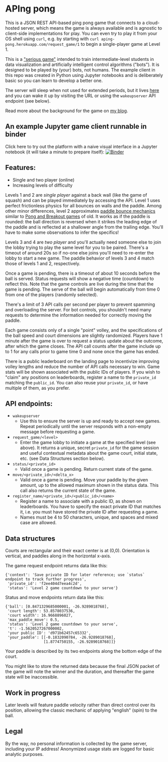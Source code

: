 # APIng pong

This is a JSON REST API-based ping pong game that connects to a cloud-hosted server, which means the game is always available and is agnostic to client-side implementations for play. You can even try to play it from your OS shell using `curl`, e.g. by starting with `curl aping-pong.herokuapp.com/request_game/1` to begin a single-player game at Level 1.

This is a ["serious game"](https://www.growthengineering.co.uk/what-are-serious-games/) intended to train intermediate-level students in data visualization and artificially intelligent control algorithms ("bots"). It  is designed to be played by (your) bots, not humans. The example client in this repo was created in Python using Jupyter notebooks and is deliberately basic so you can learn to develop a better one.

The server will sleep when not used for extended periods, but it lives [here](https://aping-pong.herokuapp.com/) and you can wake it up by visiting the URL or using the `wakeupserver` API endpoint (see below).

Read more about the background for the game on [my blog](https://robclewley.github.io/2019/01/10/pong-via-api-=-aping-pong).

## An example Jupyter game client runnable in binder

Click here to try out the platform with a naive visual interface in a Jupyter notebook (it will take a minute to prepare itself): [![Binder](https://mybinder.org/badge_logo.svg)](https://mybinder.org/v2/gh/robclewley/aping-pong-jupclient/master?filepath=play.ipynb)

## Features:
 * Single and two player (online)
 * Increasing levels of difficulty

Levels 1 and 2 are *single player* against a back wall (like the game of squash) and can be played immediately by accessing the API. Level 1 uses perfect frictionless physics for all bounces on walls and the paddle. Among other minor differences, level 2 approximates [paddle bounce mechanics](https://gamedev.stackexchange.com/questions/4253/in-pong-how-do-you-calculate-the-balls-direction-when-it-bounces-off-the-paddl) similar to [Pong and Breakout games](https://www.gamasutra.com/view/feature/130053/breaking_down_breakout_system_and_.php) of old. It works as if the paddle is rounded: the ball direction is reversed when it strikes the leading edge of the paddle and is reflected at a shallower angle from the trailing edge. You'll have to make some observations to infer the specifics!

Levels 3 and 4 are *two player* and you'll actually need someone else to join the lobby trying to play the same level for you to be paired. There's a timeout of around 20s so if no-one else joins you'll need to re-enter the lobby to start a new game. The paddle behavior of levels 3 and 4 match those of levels 1 and 2, respectively.

Once a game is pending, there is a timeout of about 10 seconds before the ball is served. Status requests will show a negative time (countdown) to reflect this. Note that the game controls are live during the time that the game is pending. The serve of the ball will begin automatically from time 0 from one of the players (randomly selected).

There's a limit of 3 API calls per second per player to prevent spamming and overloading the server. For bot controls, you shouldn't need many requests to determine the information needed for correctly moving the paddle.

Each game consists only of a single "point" volley, and the specifications of the ball speed and court dimensions are slightly randomized. Players have 1 minute after the game is over to request a status update about the outcome, after which the game closes. The API call counts after the game include up to 1 for any calls prior to game time 0 and none once the game has ended.

There is a public leaderboard on the landing page to incentivize improving volley lengths and reduce the number of API calls necessary to win. Game stats will be shown associated with the public IDs of players. If you wish to "claim" any positions on leaderboards, register a name to the `private_id` matching the `public_id`. You can also reuse your `private_id`, or have multiple of them, as you prefer.


## API endpoints:
 * `wakeupserver`
   - Use this to ensure the server is up and ready to accept new games. Repeat periodically until the server responds with a non-empty message before requesting a game.
 * `request_game/<level>`
   - Enter the game lobby to initiate a game at the specified level (see above). It returns a unique, secret `private_id` for the game session and useful contextual metadata about the game court, initial state, etc. (see Data Structures section below).
 * `status/<private_id>`
   - Valid once a game is pending. Return current state of the game.
 * `move/<private_id>/<delta_x>`
   - Valid once a game is pending. Move your paddle by the given amount, up to the allowed maximum shown in the status data. This call also returns the current state of the game.
 * `register_name/<private_id>/<public_id>/<name>`
   - Register a name to associate with a public ID, as shown on leaderboards. You have to specify the exact private ID that matches it, i.e. you must have stored the private ID after requesting a game.
   - Names must be 4 to 50 characters, unique, and spaces and mixed case are allowed.

## Data structures

Courts are rectangular and their exact center is at (0,0). Orientation is vertical, and paddles along in the horizontal x-axis.

The game request endpoint returns data like this:

```
{'context': 'Save private ID for later reference; use `status` endpoint to track further progress',
 'private_id': 'f2ee404d7eea4c2d',
 'status': 'Level 2 game countdown to your serve'}
 ```

Status and move endpoints return data like this:

```
{'ball': [0.8471329685000001, -26.9289018768],
 'court length': 53.8578037536,
 'court width': 16.9668896027,
 'max_paddle_move': 0.5,
 'status': 'Level 2 game countdown to your serve',
 't': -1.5620527267000002,
 'your public ID': 'd971b62457c65332',
 'your_paddle': [[-0.1832090784, -26.9289018768],
                 [1.8774750155, -26.9289018768]]}
```

Your paddle is described by its two endpoints along the bottom edge of the court.

You might like to store the returned data because the final JSON packet of the game will note the winner and the duration, and thereafter the game state will be inaccessible.

## Work in progress

Later levels will feature paddle velocity rather than direct control over its position, allowing the classic mechanic of applying "english" (spin) to the ball.

## Legal

By the way, no personal information is collected by the game server, including your IP address! Anonymized usage stats are logged for basic analytic purposes.
